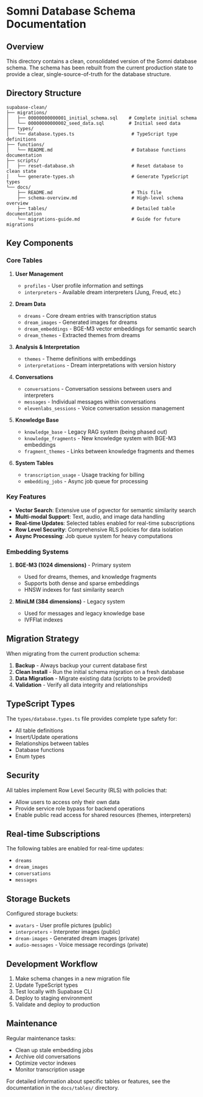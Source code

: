 # Somni Database Schema Documentation

## Overview

This directory contains a clean, consolidated version of the Somni database schema. The schema has been rebuilt from the current production state to provide a clear, single-source-of-truth for the database structure.

## Directory Structure

```
supabase-clean/
├── migrations/
│   ├── 00000000000001_initial_schema.sql    # Complete initial schema
│   └── 00000000000002_seed_data.sql         # Initial seed data
├── types/
│   └── database.types.ts                     # TypeScript type definitions
├── functions/
│   └── README.md                             # Database functions documentation
├── scripts/
│   ├── reset-database.sh                     # Reset database to clean state
│   └── generate-types.sh                     # Generate TypeScript types
└── docs/
    ├── README.md                             # This file
    ├── schema-overview.md                    # High-level schema overview
    ├── tables/                               # Detailed table documentation
    └── migrations-guide.md                   # Guide for future migrations
```

## Key Components

### Core Tables

1. **User Management**
   - `profiles` - User profile information and settings
   - `interpreters` - Available dream interpreters (Jung, Freud, etc.)

2. **Dream Data**
   - `dreams` - Core dream entries with transcription status
   - `dream_images` - Generated images for dreams
   - `dream_embeddings` - BGE-M3 vector embeddings for semantic search
   - `dream_themes` - Extracted themes from dreams

3. **Analysis & Interpretation**
   - `themes` - Theme definitions with embeddings
   - `interpretations` - Dream interpretations with version history

4. **Conversations**
   - `conversations` - Conversation sessions between users and interpreters
   - `messages` - Individual messages within conversations
   - `elevenlabs_sessions` - Voice conversation session management

5. **Knowledge Base**
   - `knowledge_base` - Legacy RAG system (being phased out)
   - `knowledge_fragments` - New knowledge system with BGE-M3 embeddings
   - `fragment_themes` - Links between knowledge fragments and themes

6. **System Tables**
   - `transcription_usage` - Usage tracking for billing
   - `embedding_jobs` - Async job queue for processing

### Key Features

- **Vector Search**: Extensive use of pgvector for semantic similarity search
- **Multi-modal Support**: Text, audio, and image data handling
- **Real-time Updates**: Selected tables enabled for real-time subscriptions
- **Row Level Security**: Comprehensive RLS policies for data isolation
- **Async Processing**: Job queue system for heavy computations

### Embedding Systems

1. **BGE-M3 (1024 dimensions)** - Primary system
   - Used for dreams, themes, and knowledge fragments
   - Supports both dense and sparse embeddings
   - HNSW indexes for fast similarity search

2. **MiniLM (384 dimensions)** - Legacy system
   - Used for messages and legacy knowledge base
   - IVFFlat indexes

## Migration Strategy

When migrating from the current production schema:

1. **Backup** - Always backup your current database first
2. **Clean Install** - Run the initial schema migration on a fresh database
3. **Data Migration** - Migrate existing data (scripts to be provided)
4. **Validation** - Verify all data integrity and relationships

## TypeScript Types

The `types/database.types.ts` file provides complete type safety for:
- All table definitions
- Insert/Update operations
- Relationships between tables
- Database functions
- Enum types

## Security

All tables implement Row Level Security (RLS) with policies that:
- Allow users to access only their own data
- Provide service role bypass for backend operations
- Enable public read access for shared resources (themes, interpreters)

## Real-time Subscriptions

The following tables are enabled for real-time updates:
- `dreams`
- `dream_images`
- `conversations`
- `messages`

## Storage Buckets

Configured storage buckets:
- `avatars` - User profile pictures (public)
- `interpreters` - Interpreter images (public)
- `dream-images` - Generated dream images (private)
- `audio-messages` - Voice message recordings (private)

## Development Workflow

1. Make schema changes in a new migration file
2. Update TypeScript types
3. Test locally with Supabase CLI
4. Deploy to staging environment
5. Validate and deploy to production

## Maintenance

Regular maintenance tasks:
- Clean up stale embedding jobs
- Archive old conversations
- Optimize vector indexes
- Monitor transcription usage

For detailed information about specific tables or features, see the documentation in the `docs/tables/` directory.